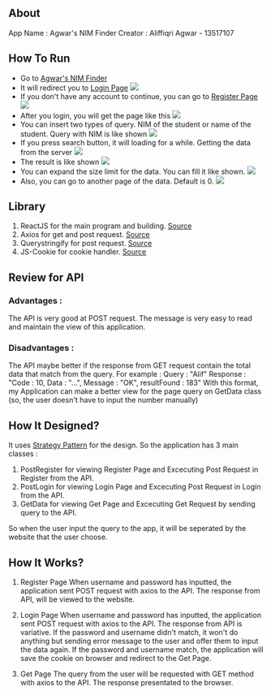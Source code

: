 ## About
App Name	: Agwar's NIM Finder
Creator		: Aliffiqri Agwar - 13517107

## How To Run
* Go to [Agwar's NIM Finder](https://sorrowinrain.github.io/agwar_nimfinder/)
* It will redirect you to [Login Page](https://sorrowinrain.github.io/agwar_nimfinder/login)
![](https://github.com/SorrowInRain/agwar_nimfinder/blob/master/screenshot/login.png?raw=true)
* If you don't have any account to continue, you can go to [Register Page](https://sorrowinrain.github.io/agwar_nimfinder/register)
![](https://github.com/SorrowInRain/agwar_nimfinder/blob/master/screenshot/register.png?raw=true)
* After you login, you will get the page like this
![](https://github.com/SorrowInRain/agwar_nimfinder/blob/master/screenshot/get.png?raw=true)
* You can insert two types of query. NIM of the student or name of the student. Query with NIM is like shown
![](https://github.com/SorrowInRain/agwar_nimfinder/blob/master/screenshot/get-nim.png?raw=true)
* If you press search button, it will loading for a while. Getting the data from the server
![](https://github.com/SorrowInRain/agwar_nimfinder/blob/master/screenshot/get-loading.png?raw=true)
* The result is like shown
![](https://github.com/SorrowInRain/agwar_nimfinder/blob/master/screenshot/get-result.png?raw=true)
* You can expand the size limit for the data. You can fill it like shown.
![](https://github.com/SorrowInRain/agwar_nimfinder/blob/master/screenshot/get-result-size.png?raw=true)
* Also, you can go to another page of the data. Default is 0.
![](https://github.com/SorrowInRain/agwar_nimfinder/blob/master/screenshot/get-result-page.png?raw=true)

## Library
1. ReactJS for the main program and building. [Source](https://reactjs.org/)
2. Axios for get and post request. [Source](https://www.npmjs.com/package/axios)
3. Querystringify for post request. [Source](https://www.npmjs.com/package/querystringify)
4. JS-Cookie for cookie handler. [Source](https://www.npmjs.com/package/js-cookie)

## Review for API
### Advantages :
The API is very good at POST request. The message is very easy to read and maintain the view of this application.

### Disadvantages :
The API maybe better if the response from GET request contain the total data that match from the query. For example :
Query : "Alif"
Response : "Code : 10, Data : "...", Message : "OK", resultFound : 183"
With this format, my Application can make a better view for the page query on GetData class (so, the user doesn't have to input the number manually)

## How It Designed?
It uses [Strategy Pattern](https://www.tutorialspoint.com/design_pattern/strategy_pattern.htm) for the design. So the application has 3 main classes :
1. PostRegister for viewing Register Page and Excecuting Post Request in Register from the API.
2. PostLogin for viewing Login Page and Excecuting Post Request in Login from the API.
3. GetData for viewing Get Page and Excecuting Get Request by sending query to the API.

So when the user input the query to the app, it will be seperated by the website that the user choose.

## How It Works?
1. Register Page
When username and password has inputted, the application sent POST request with axios to the API. The response from API, will be viewed to the website.

2. Login Page
When username and password has inputted, the application sent POST request with axios to the API. The response from API is variative. If the password and username didn't match, it won't do anything but sending error message to the user and offer them to input the data again. If the password and username match, the application will save the cookie on browser and redirect to the Get Page.

3. Get Page
The query from the user will be requested with GET method with axios to the API. The response presentated to the browser.
